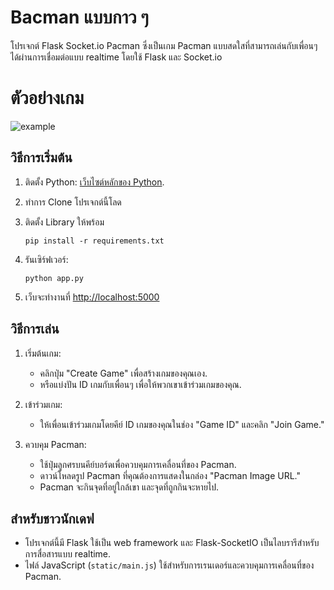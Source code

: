 # Bacman แบบกาว ๆ 
โปรเจกต์ Flask Socket.io Pacman ซึ่งเป็นเกม Pacman แบบสดใสที่สามารถเล่นกับเพื่อนๆ ได้ผ่านการเชื่อมต่อแบบ realtime โดยใช้ Flask และ Socket.io

# ตัวอย่างเกม

![example](https://cdn.discordapp.com/attachments/969189988904357969/1154097695145857114/image.png)  

## วิธีการเริ่มต้น

1. ติดตั้ง Python: [เว็บไซต์หลักของ Python](https://www.python.org/downloads/).


2. ทำการ Clone โปรเจกต์นี้โลด



3. ติดตั้ง Library ให้พร้อม

   ```
   pip install -r requirements.txt
   ```

4. รันเซิร์ฟเวอร์:

   ```
   python app.py
   ```

5. เว็บจะทำงานที่ [http://localhost:5000](http://localhost:5000)

## วิธีการเล่น

1. เริ่มต้นเกม:
   - คลิกปุ่ม "Create Game" เพื่อสร้างเกมของคุณเอง.
   - หรือแบ่งปัน ID เกมกับเพื่อนๆ เพื่อให้พวกเขาเข้าร่วมเกมของคุณ.

2. เข้าร่วมเกม:
   - ให้เพื่อนเข้าร่วมเกมโดยคีย์ ID เกมของคุณในช่อง "Game ID" และคลิก "Join Game."

3. ควบคุม Pacman:
   - ใช้ปุ่มลูกศรบนคีย์บอร์ดเพื่อควบคุมการเคลื่อนที่ของ Pacman.
   - ดาวน์โหลดรูป Pacman ที่คุณต้องการแสดงในกล่อง "Pacman Image URL."
   - Pacman จะกินจุดที่อยู่ใกล้เขา และจุดที่ถูกกินจะหายไป.

## สำหรับชาวนักเดฟ

- โปรเจกต์นี้มี Flask ใช้เป็น web framework และ Flask-SocketIO เป็นไลบรารีสำหรับการสื่อสารแบบ realtime.
- ไฟล์ JavaScript (`static/main.js`) ใช้สำหรับการเรนเดอร์และควบคุมการเคลื่อนที่ของ Pacman.

